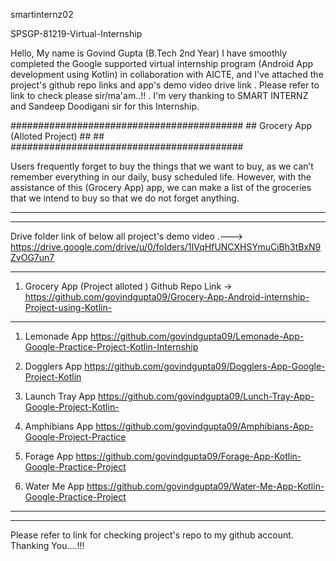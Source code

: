 smartinternz02

SPSGP-81219-Virtual-Internship

Hello, My name is Govind Gupta (B.Tech 2nd Year) I have smoothly completed the Google supported virtual internship program (Android App development using Kotlin) in collaboration with AICTE, and I've attached the project's github repo links and app's demo video drive link . Please refer to link to check please sir/ma'am..!! .
I'm very thanking to SMART INTERNZ and Sandeep Doodigani sir for this Internship.

##########################################
                                        ##
Grocery App (Alloted Project)           ##
                                        ##
##########################################

Users frequently forget to buy the things that we want to buy, as we can’t remember everything in our daily, busy scheduled life. However, with the assistance of this (Grocery App) app, we can make a list of the groceries that we intend to buy so that we do not forget anything.


************************************************************************************************************************************
************************************************************************************************************************************


Drive folder link of below all project's demo video .--->
https://drive.google.com/drive/u/0/folders/1IVqHfUNCXHSYmuCiBh3tBxN9ZvOG7un7



************************************************************************************************************************************


001. Grocery App (Project alloted )
Github Repo Link -> https://github.com/govindgupta09/Grocery-App-Android-internship-Project-using-Kotlin-  



*************************************************************************************************************************************



01. Lemonade App
https://github.com/govindgupta09/Lemonade-App-Google-Practice-Project-Kotlin-Internship

02. Dogglers App
https://github.com/govindgupta09/Dogglers-App-Google-Project-Kotlin

03. Launch Tray App
https://github.com/govindgupta09/Lunch-Tray-App-Google-Project-Kotlin-

04. Amphibians App
https://github.com/govindgupta09/Amphibians-App-Google-Project-Practice

05. Forage App
https://github.com/govindgupta09/Forage-App-Kotlin-Google-Practice-Project

06. Water Me App
https://github.com/govindgupta09/Water-Me-App-Kotlin-Google-Practice-Project



************************************************************************************************************************************
************************************************************************************************************************************

Please refer to link for checking project's repo to my github account.
Thanking You....!!!



